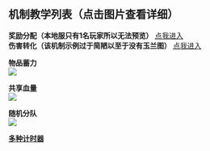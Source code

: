 机制教学列表（点击图片查看详细）
-----------

**奖励分配（本地服只有1名玩家所以无法预览）**
[点我进入](/机制教学/奖励分配（不同物品与数量奖励）)  
**伤害转化（该机制示例过于简陋以至于没有玉兰图）**
[点我进入](机制教学/伤害转化)  

**物品蓄力**  
[![](https://i.ibb.co/jZqNMmy/Iteming.gif)](机制教学/物品蓄力)

**共享血量**  
[![](https://i.ibb.co/Tkb74fy/image.gif)](机制教学/共享血量)

**随机分队**  
[![](https://i.ibb.co/99zsNby/9month1.gif)](机制教学/随机分队)

**[多种计时器](https://gitlab.com/SharkGirl_kunjang/MythicMobs-Chinese-Wiki/-/wikis/%E5%A4%9A%E7%A7%8D%E8%AE%A1%E6%97%B6%E5%99%A8)**